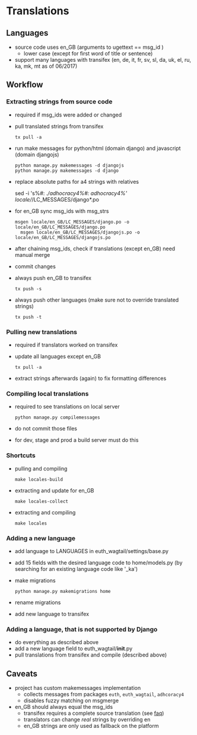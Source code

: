 # Translations

## Languages

  - source code uses en_GB (arguments to ugettext == msg_id )
     - lower case (except for first word of title or sentence)
  - support many languages with transifex (en, de, it, fr,
    sv, sl, da, uk, el, ru, ka, mk, mt as of 06/2017)

## Workflow

### Extracting strings from source code

  - required if msg_ids were added or changed
  - pull translated strings from transifex

        tx pull -a

  - run make messages for python/html (domain django)
    and javascript (domain djangojs)

        python manage.py makemessages -d djangojs
        python manage.py makemessages -d django

  - replace absolute paths for a4 strings with relatives

       sed -i 's%#: .*/adhocracy4%#: adhocracy4%' locale/*/LC_MESSAGES/django*.po

  - for en_GB sync msg_ids with msg_strs

        msgen locale/en_GB/LC_MESSAGES/django.po -o locale/en_GB/LC_MESSAGES/django.po
 	      msgen locale/en_GB/LC_MESSAGES/djangojs.po -o locale/en_GB/LC_MESSAGES/djangojs.po

  - after chaining msg_ids, check if translations (except en_GB) need manual merge
  - commit changes
  - always push en_GB to transifex

        tx push -s

  - always push other languages (make sure not to override translated strings)

        tx push -t


### Pulling new translations

  - required if translators worked on transifex
  - update all languages except en_GB

        tx pull -a

  - extract strings afterwards (again) to fix formatting differences

### Compiling local translations

   - required to see translations on local server

         python manage.py compilemessages

   - do not commit those files
   - for dev, stage and prod a build server must do this

### Shortcuts

   - pulling and compiling

         make locales-build

   - extracting and update for en_GB

         make locales-collect

   - extracting and compiling

         make locales

### Adding a new language

  - add language to LANGUAGES in euth_wagtail/settings/base.py
  - add 15 fields with the desired language code to home/models.py
    (by searching for an existing language code like '_ka')
  - make migrations

        python manage.py makemigrations home

  - rename migrations
  - add new language to transifex

### Adding a language, that is not supported by Django

  - do everything as described above
  - add a new language field to euth_wagtail/__init__.py
  - pull translations from transifex and compile (described above)


## Caveats

   - project has custom makemessages implementation
      - collects messages from packages `euth`, `euth_wagtail`, `adhcoracy4`
      - disables fuzzy matching on msgmerge
   - en_GB should always equal the msg_ids
      - transifex requires a complete source translation (see [faq](https://docs.transifex.com/faq/all))
      - translators can change *real* strings by overriding en
      - en_GB strings are only used as fallback on the platform
